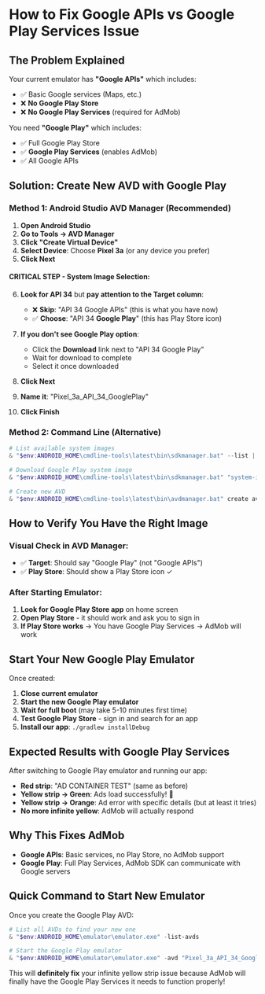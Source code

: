 # How to Fix Google APIs vs Google Play Services Issue

## The Problem Explained

Your current emulator has **"Google APIs"** which includes:
- ✅ Basic Google services (Maps, etc.)
- ❌ **No Google Play Store**
- ❌ **No Google Play Services** (required for AdMob)

You need **"Google Play"** which includes:
- ✅ Full Google Play Store
- ✅ **Google Play Services** (enables AdMob)
- ✅ All Google APIs

## Solution: Create New AVD with Google Play

### Method 1: Android Studio AVD Manager (Recommended)

1. **Open Android Studio**
2. **Go to Tools → AVD Manager**
3. **Click "Create Virtual Device"**
4. **Select Device**: Choose **Pixel 3a** (or any device you prefer)
5. **Click Next**

#### CRITICAL STEP - System Image Selection:
6. **Look for API 34** but **pay attention to the Target column**:
   - ❌ **Skip**: "API 34 Google APIs" (this is what you have now)
   - ✅ **Choose**: "API 34 **Google Play**" (this has Play Store icon)

7. **If you don't see Google Play option**:
   - Click the **Download** link next to "API 34 Google Play"
   - Wait for download to complete
   - Select it once downloaded

8. **Click Next**
9. **Name it**: "Pixel_3a_API_34_GooglePlay"
10. **Click Finish**

### Method 2: Command Line (Alternative)

```powershell
# List available system images
& "$env:ANDROID_HOME\cmdline-tools\latest\bin\sdkmanager.bat" --list | findstr "google_apis_playstore"

# Download Google Play system image
& "$env:ANDROID_HOME\cmdline-tools\latest\bin\sdkmanager.bat" "system-images;android-34;google_apis_playstore;x86_64"

# Create new AVD
& "$env:ANDROID_HOME\cmdline-tools\latest\bin\avdmanager.bat" create avd -n "Pixel_3a_GooglePlay" -k "system-images;android-34;google_apis_playstore;x86_64" -d "pixel_3a"
```

## How to Verify You Have the Right Image

### Visual Check in AVD Manager:
- ✅ **Target**: Should say "Google Play" (not "Google APIs")
- ✅ **Play Store**: Should show a Play Store icon ✓

### After Starting Emulator:
1. **Look for Google Play Store app** on home screen
2. **Open Play Store** - it should work and ask you to sign in
3. **If Play Store works** → You have Google Play Services → AdMob will work

## Start Your New Google Play Emulator

Once created:
1. **Close current emulator**
2. **Start the new Google Play emulator**
3. **Wait for full boot** (may take 5-10 minutes first time)
4. **Test Google Play Store** - sign in and search for an app
5. **Install our app**: `./gradlew installDebug`

## Expected Results with Google Play Services

After switching to Google Play emulator and running our app:
- **Red strip**: "AD CONTAINER TEST" (same as before)
- **Yellow strip → Green**: Ads load successfully! 🎉
- **Yellow strip → Orange**: Ad error with specific details (but at least it tries)
- **No more infinite yellow**: AdMob will actually respond

## Why This Fixes AdMob

- **Google APIs**: Basic services, no Play Store, no AdMob support
- **Google Play**: Full Play Services, AdMob SDK can communicate with Google servers

## Quick Command to Start New Emulator

Once you create the Google Play AVD:

```powershell
# List all AVDs to find your new one
& "$env:ANDROID_HOME\emulator\emulator.exe" -list-avds

# Start the Google Play emulator
& "$env:ANDROID_HOME\emulator\emulator.exe" -avd "Pixel_3a_API_34_GooglePlay"
```

This will **definitely fix** your infinite yellow strip issue because AdMob will finally have the Google Play Services it needs to function properly!
